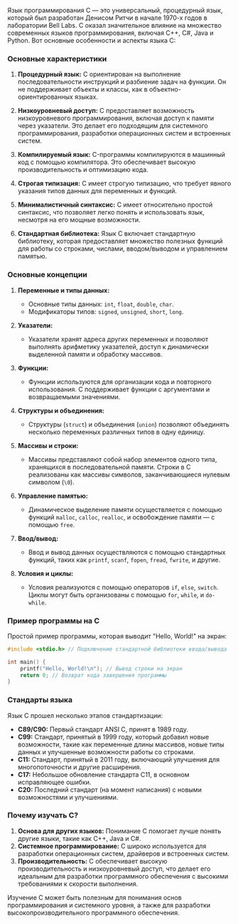 Язык программирования C — это универсальный, процедурный язык, который был разработан Денисом Ритчи в начале 1970-х годов в лаборатории Bell Labs. C оказал значительное влияние на множество современных языков программирования, включая C++, C#, Java и Python. Вот основные особенности и аспекты языка C:

### Основные характеристики

1. **Процедурный язык:** C ориентирован на выполнение последовательности инструкций и разбиение задач на функции. Он не поддерживает объекты и классы, как в объектно-ориентированных языках.

2. **Низкоуровневый доступ:** C предоставляет возможность низкоуровневого программирования, включая доступ к памяти через указатели. Это делает его подходящим для системного программирования, разработки операционных систем и встроенных систем.

3. **Компилируемый язык:** C-программы компилируются в машинный код с помощью компилятора. Это обеспечивает высокую производительность и оптимизацию кода.

4. **Строгая типизация:** C имеет строгую типизацию, что требует явного указания типов данных для переменных и функций.

5. **Минималистичный синтаксис:** C имеет относительно простой синтаксис, что позволяет легко понять и использовать язык, несмотря на его мощные возможности.

6. **Стандартная библиотека:** Язык C включает стандартную библиотеку, которая предоставляет множество полезных функций для работы со строками, числами, вводом/выводом и управлением памятью.

### Основные концепции

1. **Переменные и типы данных:**
   - Основные типы данных: `int`, `float`, `double`, `char`.
   - Модификаторы типов: `signed`, `unsigned`, `short`, `long`.

2. **Указатели:**
   - Указатели хранят адреса других переменных и позволяют выполнять арифметику указателей, доступ к динамически выделенной памяти и обработку массивов.

3. **Функции:**
   - Функции используются для организации кода и повторного использования. C поддерживает функции с аргументами и возвращаемыми значениями.

4. **Структуры и объединения:**
   - Структуры (`struct`) и объединения (`union`) позволяют объединять несколько переменных различных типов в одну единицу.

5. **Массивы и строки:**
   - Массивы представляют собой набор элементов одного типа, хранящихся в последовательной памяти. Строки в C реализованы как массивы символов, заканчивающиеся нулевым символом (`\0`).

6. **Управление памятью:**
   - Динамическое выделение памяти осуществляется с помощью функций `malloc`, `calloc`, `realloc`, и освобождение памяти — с помощью `free`.

7. **Ввод/вывод:**
   - Ввод и вывод данных осуществляются с помощью стандартных функций, таких как `printf`, `scanf`, `fopen`, `fread`, `fwrite`, и другие.

8. **Условия и циклы:**
   - Условия реализуются с помощью операторов `if`, `else`, `switch`. Циклы могут быть организованы с помощью `for`, `while`, и `do-while`.

### Пример программы на C

Простой пример программы, которая выводит "Hello, World!" на экран:

```c
#include <stdio.h> // Подключение стандартной библиотеки ввода/вывода

int main() {
    printf("Hello, World!\n"); // Вывод строки на экран
    return 0; // Возврат кода завершения программы
}
```

### Стандарты языка

Язык C прошел несколько этапов стандартизации:
- **C89/C90:** Первый стандарт ANSI C, принят в 1989 году.
- **C99:** Стандарт, принятый в 1999 году, который добавил новые возможности, такие как переменные длины массивов, новые типы данных и улучшенные возможности работы со строками.
- **C11:** Стандарт, принятый в 2011 году, включающий улучшения для многопоточности и другие расширения.
- **C17:** Небольшое обновление стандарта C11, в основном исправляющее ошибки.
- **C20:** Последний стандарт (на момент написания) с новыми возможностями и улучшениями.

### Почему изучать C?

1. **Основа для других языков:** Понимание C помогает лучше понять другие языки, такие как C++, Java и C#.
2. **Системное программирование:** C широко используется для разработки операционных систем, драйверов и встроенных систем.
3. **Производительность:** C обеспечивает высокую производительность и низкоуровневый доступ, что делает его идеальным для разработки программного обеспечения с высокими требованиями к скорости выполнения.

Изучение C может быть полезным для понимания основ программирования и системного уровня, а также для разработки высокопроизводительного программного обеспечения.